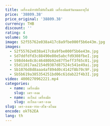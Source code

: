 ```yaml
---
title: เครื่องเข้ารหัสไข่อัตโนมัติ เครื่องพิมพ์วันหมดอายุไข่
price: '38809.38'
price_original: '38809.38'
currency: THB
discount: ''
rating: 4
volume: 50
image: S2f55762e038a417c8a9fbe000f5b6e43m.jpg
images:
  - S2f55762e038a417c8a9fbe000f5b6e43m.jpg
  - Sd7ddfdfd3c88490e80e5abcfd9308fbeI.jpg
  - S98d44e8c8c46480b92e87f5eff3f65c01.jpg
  - S5d11017aa2154d9387d87524c541e49ai.jpg
  - Sb1076d8d8aaa4af894d0c4142f8b70c9F.jpg
  - Sb5b619a385354251bd06c61dab22f4b3I.jpg
video: 4000270962221.mp4
categories:
  - name: เครื่องมือ
    slug: เคร-องม
  - name: อะไหล่ เครื่องมือ
    slug: อะไหล-เคร-องม
slug: เคร-องเข-ารห-สไข-ตโนม
encode: okT62EA
lang: th
---
```

  